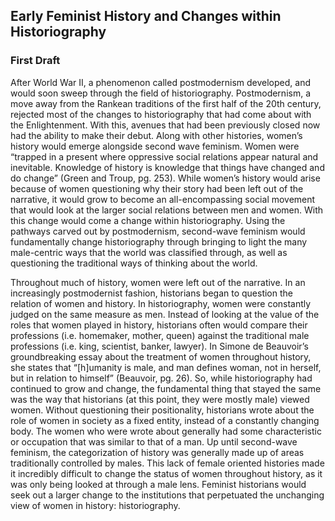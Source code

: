 ## Early Feminist History and Changes within Historiography 
### First Draft
After World War II, a phenomenon called postmodernism developed, and would soon sweep through the field of historiography. Postmodernism, a move away from the Rankean traditions of the first half of the 20th century, rejected most of the changes to historiography that had come about with the Enlightenment. With this, avenues that had been previously closed now had the ability to make their debut. Along with other histories, women’s history would emerge alongside second wave feminism. Women were “trapped in a present where oppressive social relations appear natural and inevitable. Knowledge of history is knowledge that things have changed and do change” (Green and Troup, pg. 253). While women’s history would arise because of women questioning why their story had been left out of the narrative, it would grow to become an all-encompassing social movement that would look at the larger social relations between men and women. With this change would come a change within historiography. Using the pathways carved out by postmodernism, second-wave feminism would fundamentally change historiography through bringing to light the many male-centric ways that the world was classified through, as well as questioning the traditional ways of thinking about the world. 

Throughout much of history, women were left out of the narrative. In an increasingly postmodernist fashion, historians began to question the relation of women and history. In historiography, women were constantly judged on the same measure as men. Instead of looking at the value of the roles that women played in history, historians often would compare their professions (i.e. homemaker, mother, queen) against the traditional male professions (i.e. king, scientist, banker, lawyer). In Simone de Beauvoir’s groundbreaking essay about the treatment of women throughout history, she states that “[h]umanity is male, and man defines woman, not in herself, but in relation to himself” (Beauvoir, pg. 26). So, while historiography had continued to grow and change, the fundamental thing that stayed the same was the way that historians (at this point, they were mostly male) viewed women. Without questioning their positionality, historians wrote about the role of women in society as a fixed entity, instead of a constantly changing body. The women who were wrote about generally had some characteristic or occupation that was similar to that of a man. Up until second-wave feminism, the categorization of history was generally made up of areas traditionally controlled by males. This lack of female oriented histories made it incredibly difficult to change the status of women throughout history, as it was only being looked at through a male lens. Feminist historians would seek out a larger change to the institutions that perpetuated the unchanging view of women in history: historiography.  

